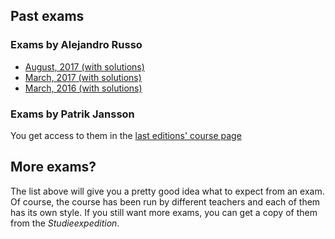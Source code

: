 ## Past exams

### Exams by Alejandro Russo

* [August, 2017 (with solutions)](./assets/exams/2017-08.pdf)
* [March, 2017 (with solutions)](./assets/exams/2017-03.pdf)
* [March, 2016 (with solutions)](./assets/exams/2016-03.pdf)

### Exams by Patrik Jansson

You get access to them in the [last editions' course
page](http://www.cse.chalmers.se/edu/year/2015/course/TDA342/exam.html)

## More exams?

The list above will give you a pretty good idea what to expect from an exam. Of
course, the course has been run by different teachers and each of them has its
own style. If you still want more exams, you can get a copy of them from the
*Studieexpedition*.
